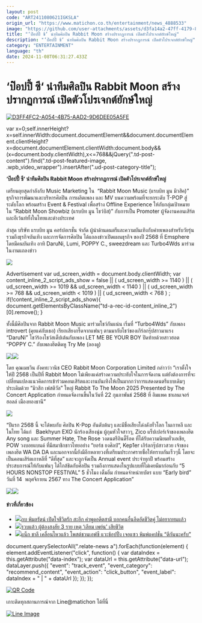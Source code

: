 ```yaml
---
layout: post
code: "ART2411080621IGKSLA"
origin_url: "https://www.matichon.co.th/entertainment/news_4888533"
image: "https://github.com/user-attachments/assets/d3fa14a2-47ff-4179-840a-2567c61fcb54"
title: "‘ป๊อปปี้ ซี‘ นำทีมศิลปิน Rabbit Moon สร้างปรากฏการณ์ เปิดตัวโปรเจกต์ยักษ์ใหญ่"
description: "‘ป๊อปปี้ ซี‘ นำทีมศิลปิน Rabbit Moon สร้างปรากฏการณ์ เปิดตัวโปรเจกต์ยักษ์ใหญ่"
category: "ENTERTAINMENT"
language: "th"
date: 2024-11-08T06:31:27.433Z
---
```


# ‘ป๊อปปี้ ซี‘ นำทีมศิลปิน Rabbit Moon สร้างปรากฏการณ์ เปิดตัวโปรเจกต์ยักษ์ใหญ่

[![](https://www.matichon.co.th/wp-content/uploads/2024/11/D3FF4FC2-A054-4B75-AAD2-9D6DEE05A5FE-728x520.jpeg "D3FF4FC2-A054-4B75-AAD2-9D6DEE05A5FE")](https://www.matichon.co.th/wp-content/uploads/2024/11/D3FF4FC2-A054-4B75-AAD2-9D6DEE05A5FE.jpeg)

var x=0;self.innerHeight?x=self.innerWidth:document.documentElement&&document.documentElement.clientHeight?x=document.documentElement.clientWidth:document.body&&(x=document.body.clientWidth),x<=768&&jQuery(".td-post-content").find(".td-post-featured-image, .wpb\_video\_wrapper").insertAfter(".ud-post-category-title");

**‘ป๊อปปี้ ซี‘ นำทีมศิลปิน Rabbit Moon สร้างปรากฏการณ์ เปิดตัวโปรเจกต์ยักษ์ใหญ่**

เตรียมลุยสุดกำลังกับ Music Marketing ใน  “Rabbit Moon Music (แรบบิท มูน มิวสิค)” ธุรกิจการพัฒนาและบริหารศิลปิน การผลิตเพลง และ MV บนความพร้อมที่จะยกระดับ T-POP สู่ระดับโลก พร้อมสร้าง Event & Festival เพื่อสร้าง Offline Experience ให้กับกลุ่มเป้าหมาย ใน “Rabbit Moon Showbiz (แรบบิท มูน โชว์บิส)” กับการเป็น Promoter ผู้จัดงานคอนเสิร์ตและอีเว้นท์ทั้งในไทยและต่างประเทศ

ล่าสุด บริษัท แรบบิท มูน คอร์ปอเรชั่น จำกัด ผู้นำด้านดนตรีและความบันเทิงกับค่ายเพลงสำหรับวัยรุ่น รวมถึงธุรกิจบันเทิง และการจัดการศิลปิน ได้แถลงข่าวเปิดแผนธุรกิจ ของปี 2568 ที่ Emsphere โดยมีคนบันเทิง อาทิ DaruNi, Lumi, POPPY C., sweezdream และ Turbo4Wds มาร่วมในงานแถลงข่าว

![](https://www.matichon.co.th/wp-content/uploads/2024/11/IMG_3184-1024x683.jpeg)

Advertisement var ud\_screen\_width = document.body.clientWidth; var content\_inline\_2\_script\_ads\_show = false || ( ud\_screen\_width >= 1140 ) || ( ud\_screen\_width >= 1019 && ud\_screen\_width < 1140 ) || ( ud\_screen\_width >= 768 && ud\_screen\_width < 1019 ) || ( ud\_screen\_width < 768 ) ; if(!content\_inline\_2\_script\_ads\_show){ document.getElementsByClassName("td-a-rec-id-content\_inline\_2")\[0\].remove(); }

ทั้งนี้มีศิลปินจาก Rabbit Moon Music มาร่วมโชว์กันแน่น เริ่มที่ “Turbo4Wds” กับเพลง introvert (คุยแค่กับเธอ) เรียกเสียงกรี๊ดจากแฟนๆ ตามมากับโชว์ของเกิร์ลกรุ๊ปสาวมาแรง “DaruNi” โชว์ร้องโชว์สเต็ปเต้นกับเพลง LET ME BE YOUR BOY ปิดท้ายด้วยสาวฮอต “POPPY C.” กับเพลงฮิตติดหู Try Me (ลองดู)

![](https://www.matichon.co.th/wp-content/uploads/2024/11/IMG_3180-1024x683.jpeg)![](https://www.matichon.co.th/wp-content/uploads/2024/11/IMG_3181-1024x683.jpeg)

โดย คุณเมธวิน อังคทะวานิช CEO Rabbit Moon Corporation Limited กล่าวว่า “เราตั้งใจให้ปี 2568 เป็นปีที่ Rabbit Moon ไม่เพียงแค่สร้างความประทับใจในการจัดงาน แต่ยังต้องการที่จะเปลี่ยนแปลงแนวคิดการเข้าร่วมคอนเสิร์ตและงานบันเทิงให้เป็นมากกว่าการแสดงดนตรีแบบเดิมๆ ประเดิมด้วย “มิวสิก เฟสติวัล” ใหญ่ Rabbit To The Moon 2025 Presented by The Concert Application กำหนดจัดงานขึ้นในวันที่ 22 กุมภาพันธ์ 2568 ที่ อิมแพค ชาเลนเจอร์ ฮอลล์ เมืองทองธานี”

![](https://www.matichon.co.th/wp-content/uploads/2024/11/IMG_3179-1024x683.jpeg)

“ปีแรก 2568 นี้ จะได้พบกับ ศิลปิน K-Pop อันดับต้นๆ และมีชื่อเสียงโด่งดังทั่วโลก ในเกาหลี และในไทย ได้แก่   Baekhyun EXO นักร้องเสียงนุ่ม ผู้กุมหัวใจสาวๆ, Zico แร็ปเปอร์เจ้าของเพลงฮิต Any song และ Summer Hate, The Rose วงดนตรีอินดี้ร็อค ที่ได้รับความนิยมทั่วเอเชีย, POW วงบอยแบนด์ ที่มีสมาชิกชาวไทยอย่าง “ยอร์ช ยงศิลป์”, Kep1er เกิร์ลกรุ๊ปสาวสวย เจ้าของเพลงฮิต WA DA DA และนอกจากนี้ยังมีอีกหลายวงที่เตรียมประกาศรายชื่อให้ทราบกันเร็วๆนี้ โดยจะเป็นคอนเสิร์ตเกาหลีที่ “ดีที่สุด” และจะถูกจัดเป็น Annual event ประจำทุกปี พร้อมสร้างประสบการณ์ให้กับแฟนๆ ได้ใกล้ชิดกับศิลปิน รวมถึงการแสดงในรูปแบบที่ไม่เคยมีมาก่อนกับ “5 HOURS NONSTOP FESTIVAL” 5 ชั่วโมง เต็มอิ่ม กำหนดจำหน่ายบัตร แบบ “Early bird” วันที่ 14  พฤศจิกายน 2567 ทาง The Concert Application”

![](https://www.matichon.co.th/wp-content/uploads/2024/11/IMG_3182-1024x683.jpeg)![](https://www.matichon.co.th/wp-content/uploads/2024/11/IMG_3183-1024x683.jpeg)

#### ข่าวที่เกี่ยวข้อง

*   [![](https://www.matichon.co.th/wp-content/uploads/2024/11/กบ11.jpg)กบ พิมลรัตน์ เปิดใจชีวิตรัก สะอึก คำพูดอดีตสามี บอกคนอื่นอึดอัดชีวิตคู่ ไม่อยากทนแล้ว](https://www.matichon.co.th/entertainment/thai-entertainment/news_4888505)
*   [![](https://www.matichon.co.th/wp-content/uploads/2024/11/728-u728-2.jpg)รวบแล้ว ผู้ต้องสงสัย 3 ราย เหตุ ‘เลียม เพย์น’ เสียชีวิต](https://www.matichon.co.th/foreign/news_4888224)
*   [![](https://www.matichon.co.th/wp-content/uploads/2024/11/ปกข่าว-7281-71.jpg)แน็ก ชาลี เคลื่อนไหวแล้ว โพสต์ชวนเอฟซี แวะช้อปปิ้ง เจอแซว พิมพ์แคปชั่น “ตีกันนะครับ”](https://www.matichon.co.th/entertainment/thai-entertainment/news_4888098) 

document.querySelectorAll(".relate-news a").forEach(function(element) { element.addEventListener("click", function() { var dataIndex = this.getAttribute("data-index"); var dataUrl = this.getAttribute("data-url"); dataLayer.push({ "event": "track\_event", "event\_category": "recommend\_content", "event\_action": "click\_button", "event\_label": dataIndex + " | " + dataUrl }); }); });

[![QR Code](https://www.matichon.co.th/wp-content/uploads/2023/07/wob1371z.jpg)](https://lin.ee/ht0nDxX)

เกาะติดทุกสถานการณ์จาก Line@matichon ได้ที่นี่

[![Line Image](https://www.matichon.co.th/wp-content/uploads/2023/07/th.png)](https://lin.ee/ht0nDxX)